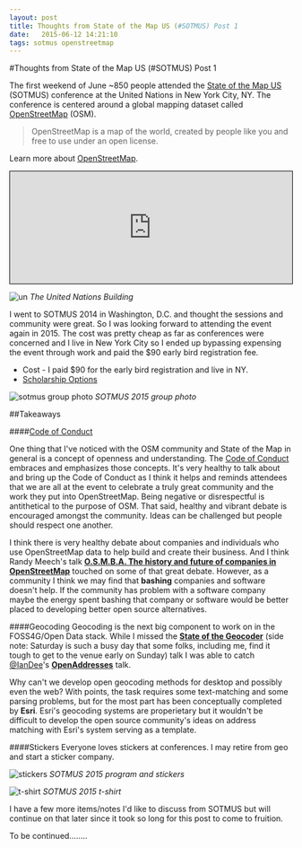 ```yaml
---
layout: post
title: Thoughts from State of the Map US (#SOTMUS) Post 1
date:   2015-06-12 14:21:10
tags: sotmus openstreetmap
---
```


#Thoughts from State of the Map US (#SOTMUS) Post 1 

The first weekend of June ~850 people attended the [State of the Map US](http://stateofthemap.us/) (SOTMUS) conference at the United Nations in New York City, NY. The conference is centered around a global mapping dataset called [OpenStreetMap](http://www.openstreetmap.org/) (OSM). 

> OpenStreetMap is a map of the world, created by people like you and free to use under an open license.

Learn more about [OpenStreetMap](http://www.openstreetmap.org/about).

<iframe width="100%" height="200" frameborder="0" scrolling="no" marginheight="0" marginwidth="0" src="http://www.openstreetmap.org/export/embed.html?bbox=-77.32177734375%2C37.57070524233116%2C-70.59814453125%2C43.77902662160831&amp;layer=mapnik&amp;marker=40.74725696280421%2C-73.95996093749999" style="border: 1px solid black"></iframe>
<!--<br/><small><a href="http://www.openstreetmap.org/?mlat=40.747&amp;mlon=-73.960#map=7/40.747/-73.960">View Larger Map</a></small>-->

![un](https://raw.githubusercontent.com/nygeog/nygeog.github.com/master/_posts/img/IMG_0946.JPG)
*The United Nations Building*

I went to SOTMUS 2014 in Washington, D.C. and thought the sessions and community were great. So I was looking forward to attending the event again in 2015. The cost was pretty cheap as far as conferences were concerned and I live in New York City so I ended up bypassing expensing the event through work and paid the $90 early bird registration fee.

* Cost - I paid $90 for the early bird registration and live in NY. 
* [Scholarship Options](http://stateofthemap.us/scholarships/)

![sotmus group photo](https://raw.githubusercontent.com/nygeog/nygeog.github.com/master/_posts/img/IMG_0944.JPG)
*SOTMUS 2015 group photo*

##Takeaways

####[Code of Conduct](http://stateofthemap.us/codeofconduct/)

One thing that I've noticed with the OSM community and State of the Map in general is a concept of openness and understanding. The [Code of Conduct](http://stateofthemap.us/codeofconduct/) embraces and emphasizes those concepts. It's very healthy to talk about and bring up the Code of Conduct as I think it helps and reminds attendees that we are all at the event to celebrate a truly great community and the work they put into OpenStreetMap. Being negative or disrespectful is antithetical to the purpose of OSM. That said, healthy and vibrant debate is encouraged amongst the community. Ideas can be challenged but people should respect one another. 

I think there is very healthy debate about companies and individuals who use OpenStreetMap data to help build and create their business. And I think Randy Meech's talk **[O.S.M.B.A. The history and future of companies in OpenStreetMap](http://stateofthemap.us/osmba-the-history-and-future-of-companies-in-openstreetmap/)** touched on some of that great debate. However, as a community I think we may find that **bashing** companies and software doesn't help. If the community has problem with a software company maybe the energy spent bashing that company or software would be better placed to developing better open source alternatives. 

####Geocoding 
Geocoding is the next big component to work on in the FOSS4G/Open Data stack. While I missed the **[State of the Geocoder](______)** (side note: Saturday is such a busy day that some folks, including me, find it tough to get to the venue early on Sunday) talk I was able to catch [@IanDee](https://twitter.com/iandees)'s **[OpenAddresses](_________)** talk. 

Why can't we develop open geocoding methods for desktop and possibly even the web? With points, the task requires some text-matching and some parsing problems, but for the most part has been conceptually completed by **Esri**. Esri's geocoding systems are properietary but it wouldn't be difficult to develop the open source community's ideas on address matching with Esri's system serving as a template. 

####Stickers
Everyone loves stickers at conferences. I may retire from geo and start a sticker company. 

![stickers](https://raw.githubusercontent.com/nygeog/nygeog.github.com/master/_posts/img/IMG_0960.JPG)
*SOTMUS 2015 program and stickers*

![t-shirt](https://raw.githubusercontent.com/nygeog/nygeog.github.com/master/_posts/img/IMG_0959.JPG)
*SOTMUS 2015 t-shirt*

I have a few more items/notes I'd like to discuss from SOTMUS but will continue on that later since it took so long for this post to come to fruition. 

To be continued........
